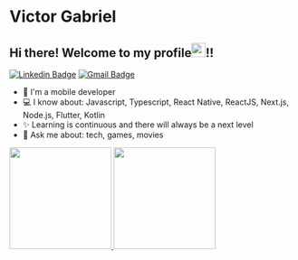 # Victor Gabriel

## Hi there! Welcome to my profile<img src="https://media.giphy.com/media/hvRJCLFzcasrR4ia7z/giphy.gif" height="25px">!!

[![Linkedin Badge](https://img.shields.io/badge/-VictorGabriel-blue?style=flat-square&logo=Linkedin&logoColor=white&link=https://www.linkedin.com/in/victor-silva-1b02001b0/)](https://www.linkedin.com/in/victor-silva-1b02001b0/)
[![Gmail Badge](https://img.shields.io/badge/-victor.gabriel@cerradotech.com-c14438?style=flat-square&logo=Mail&logoColor=white&link=mailto:victor.gabriel@cerradotech.com)](mailto:victor.gabriel@cerradotech.com)

- 📱 I'm a mobile developer
- 💻 I know about: Javascript, Typescript, React Native, ReactJS, Next.js, Node.js, Flutter, Kotlin   
- ✨ Learning is continuous and there will always be a next level
- 💬 Ask me about: tech, games, movies

<div>
  <a href="https://github.com/msvictor">
  
  <img height="180em" src="https://github-readme-stats.vercel.app/api?username=msvictor&show_icons=true&theme=dracula&include_all_commits=true&count_private=true"/>

  <img height="180em" src="https://github-readme-stats.vercel.app/api/top-langs/?username=msvictor&layout=compact&langs_count=16&theme=dracula"/>
</div>
